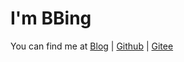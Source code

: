 <h1>I'm BBing</h1>

You can find me at [Blog](https://www.bbing.com.cn/) | [Github](https://github.com/caibingcheng) | [Gitee](https://gitee.com/caibingcheng)

<!-- ---

<p align="center">
    <img src="https://github-profile-trophy.vercel.app/?username=caibingcheng&row=2&column=3" />
    <br />
    <img src="https://github-readme-stats.vercel.app/api/top-langs/?username=caibingcheng&layout=compact&hide=html,css,makefile,cmake" />
    <br />
    <img src="https://github-readme-stats.vercel.app/api?username=caibingcheng&show_icons=true&count_private=true&show_owner=true&hide=issues&line_height=24" />
</p>
 -->
